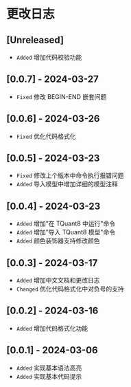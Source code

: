 # 更改日志

## [Unreleased]

-   `Added` 增加代码校验功能

## [0.0.7] - 2024-03-27

-   `Fixed` 修改 BEGIN-END 嵌套问题

## [0.0.6] - 2024-03-26

-   `Fixed` 优化代码格式化

## [0.0.5] - 2024-03-23

-   `Fixed` 修改上个版本中命令执行报错问题
-   `Added` 导入模型中增加详细的模型注释

## [0.0.4] - 2024-03-23

-   `Added` 增加"在 TQuant8 中运行"命令
-   `Added` 增加"导入 TQuant8 模型"命令
-   `Added` 颜色装饰器支持修改颜色

## [0.0.3] - 2024-03-17

-   `Added` 增加中文文档和更改日志
-   `Changed` 优化代码格式化中对负号的支持

## [0.0.2] - 2024-03-16

-   `Added` 增加代码格式化功能

## [0.0.1] - 2024-03-06

-   `Added` 实现基本语法高亮
-   `Added` 实现基本代码提示

